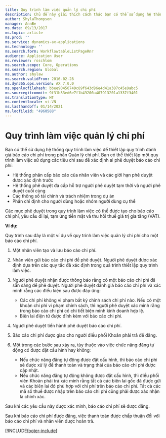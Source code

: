 ```yaml
---
title: Quy trình làm việc quản lý chi phí
description: Chủ đề này giải thích cách thức bạn có thể sử dụng hệ thống quy trình làm việc trong Microsoft Dynamics 365 Finance để thiết lập quy trình đánh giá báo cáo chi phí trong phần Quản lý chi phí.
author: ShylaThompson
manager: AnnBe
ms.date: 09/13/2017
ms.topic: article
ms.prod: ''
ms.service: dynamics-ax-applications
ms.technology: ''
ms.search.form: WorkflowtableListPageRnr
audience: Application User
ms.reviewer: roschlom
ms.search.scope: Core, Operations
ms.search.region: Global
ms.author: shylaw
ms.search.validFrom: 2016-02-28
ms.dyn365.ops.version: AX 7.0.0
ms.openlocfilehash: bbee90450749c89f643d96e4d41a387c45e9abc5
ms.sourcegitcommit: 9f31b33ed6e7f1b49200a407913201a1337f3401
ms.translationtype: HT
ms.contentlocale: vi-VN
ms.lasthandoff: 01/14/2021
ms.locfileid: "4960588"
---
```

# <a name="expense-management-workflow"></a>Quy trình làm việc quản lý chi phí

Bạn có thể sử dụng hệ thống quy trình làm việc để thiết lập quy trình đánh giá báo cáo chi phí trong phần Quản lý chi phí. Bạn có thể thiết lập một quy trình làm việc sử dụng các tiêu chí sau để xác định ai phê duyệt báo cáo chi phí:

- Hệ thống phân cấp báo cáo của nhân viên và các giới hạn phê duyệt được xác định trước
- Hệ thống phê duyệt đa cấp hỗ trợ người phê duyệt tạm thời và người phê duyệt cuối cùng
- Các thông số tài chính và trách nhiệm trong dự án
- Phần chỉ định cho người dùng hoặc nhóm người dùng cụ thể

Các mục phê duyệt trong quy trình làm việc có thể được tạo cho báo cáo chi phí, yêu cầu đi lại, tạm ứng tiền mặt và thu hồi thuế giá trị gia tăng (VAT).

**Ví dụ:**

Quy trình sau đây là một ví dụ về quy trình làm việc quản lý chi phí cho một báo cáo chi phí.

1. Một nhân viên tạo và lưu báo cáo chi phí.
2. Nhân viên gửi báo cáo chi phí để phê duyệt. Người phê duyệt được xác định dựa trên các quy tắc đã xác định trong quá trình thiết lập quy trình làm việc.
3. Người phê duyệt nhận được thông báo rằng có một báo cáo chi phí đã sẵn sàng để phê duyệt. Người phê duyệt đánh giá báo cáo chi phí và xác minh rằng các điều kiện sau được đáp ứng:

    - Các chi phí không vi phạm bất kỳ chính sách chi phí nào. Nếu có một khoản chi phí vi phạm chính sách, thì người phê duyệt xác minh rằng trong báo cáo chi phí có chi tiết biện minh kinh doanh hợp lệ.
    - Biên lai điện tử được đính kèm với báo cáo chi phí.

4. Người phê duyệt tiến hành phê duyệt báo cáo chi phí.
5. Báo cáo chi phí được giao cho người điều phối Khoản phải trả để đăng.
6. Một trong các bước sau xảy ra, tùy thuộc vào việc chức năng đăng tự động có được đặt cấu hình hay không:

    - Nếu chức năng đăng tự động được đặt cấu hình, thì báo cáo chi phí sẽ được xử lý để thanh toán và trạng thái của báo cáo chi phí được cập nhật.
    - Nếu chức năng đăng tự động không được đặt cấu hình, thì điều phối viên Khoản phải trả xác minh rằng tất cả các biên lai gốc đã được gửi và các biên lai đó phù hợp với chi phí trên báo cáo chi phí. Tất cả các mã số thuế được nhập trên báo cáo chi phí cũng phải được xác nhận là chính xác.

Sau khi các yêu cầu này được xác minh, báo cáo chi phí sẽ được đăng.

Sau khi báo cáo chi phí được đăng, việc thanh toán được chấp thuận đối với báo cáo chi phí và nhân viên được hoàn trả.


[!INCLUDE[footer-include](../includes/footer-banner.md)]